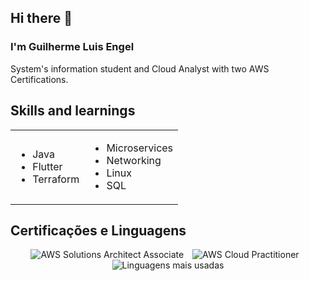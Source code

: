## Hi there 👋
### I'm Guilherme Luis Engel
System's information student and Cloud Analyst with two AWS Certifications.

<h2>Skills and learnings</h2>

<table>
  <tr>
    <td>
      <ul>
        <li>Java</li>
        <li>Flutter</li>
        <li>Terraform</li>
      </ul>
    </td>
    <td>
      <ul>
        <li>Microservices</li>
        <li>Networking</li>
        <li>Linux</li>
        <li>SQL</li>
      </ul>
    </td>
  </tr>
</table>

## Certificações e Linguagens

<div align="center">

  <a href="https://www.credly.com/badges/COLOQUE_O_LINK_DA_BADGE_1/public_url" style="text-decoration:none; border:0;">
    <img src="https://images.credly.com/size/110x110/images/00634f82-b07f-4bbd-a6bb-53de397fc3a6/image.png" alt="AWS Solutions Architect Associate" style="vertical-align:top; margin-right:10px;"/>
  </a>

  <a href="https://www.credly.com/badges/COLOQUE_O_LINK_DA_BADGE_2/public_url" style="text-decoration:none; border:0;">
    <img src="https://images.credly.com/size/110x110/images/0e284c3f-5164-4b21-8660-0d84737941bc/image.png" alt="AWS Cloud Practitioner" style="vertical-align:top; margin-right:10px;"/>
  </a>

  <img src="https://github-readme-stats.vercel.app/api/top-langs/?username=Guiengel&layout=compact&theme=tokyonight" alt="Linguagens mais usadas" style="vertical-align:top;"/>
</div>



<!--
**Guiengel/Guiengel** is a ✨ _special_ ✨ repository because its `README.md` (this file) appears on your GitHub profile.

Here are some ideas to get you started:

- 🔭 I’m currently working on ...
- 🌱 I’m currently learning ...
- 👯 I’m looking to collaborate on ...
- 🤔 I’m looking for help with ...
- 💬 Ask me about ...
- 📫 How to reach me: ...
- 😄 Pronouns: ...
- ⚡ Fun fact: ...
-->
